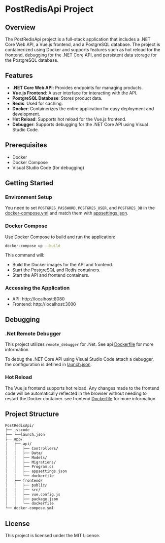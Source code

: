 # PostRedisApi Project

## Overview

The PostRedisApi project is a full-stack application that includes a .NET Core Web API, a Vue.js frontend, and a PostgreSQL database. The project is containerized using Docker and supports features such as hot reload for the frontend, debugging for the .NET Core API, and persistent data storage for the PostgreSQL database.

## Features

- **.NET Core Web API**: Provides endpoints for managing products.
- **Vue.js Frontend**: A user interface for interacting with the API.
- **PostgreSQL Database**: Stores product data.
- **Redis**: Used for caching.
- **Docker**: Containerizes the entire application for easy deployment and development.
- **Hot Reload**: Supports hot reload for the Vue.js frontend.
- **Debugger**: Supports debugging for the .NET Core API using Visual Studio Code.

## Prerequisites

- Docker
- Docker Compose
- Visual Studio Code (for debugging)

## Getting Started
### Environment Setup
You need to set `POSTGRES_PASSWORD`, `POSTGRES_USER`, and `POSTGRES_DB` in the [docker-compose.yml](docker-compose.yml) and match them with [appsettings.json](app/api/appsettings.json).
### Docker Compose
Use Docker Compose to build and run the application:
```sh 
docker-compose up --build
```
This command will:

* Build the Docker images for the API and frontend.
* Start the PostgreSQL and Redis containers.
* Start the API and frontend containers.
### Accessing the Application
* API: http://localhost:8080
* Frontend: http://localhost:3000


## Debugging
### .Net Remote Debugger
This project utilizes `remote_debugger` for .Net. 
See api [Dockerfile](app/api/Dockerfile)  for more information.

To debug the .NET Core API using Visual Studio Code attach a debugger, the configuration is defined in [launch.json](.vscode/launch.json).

### Hot Reload
The Vue.js frontend supports hot reload. Any changes made to the frontend code will be automatically reflected in the browser without needing to restart the Docker container.
see frontend [Dockerfile](app/frontend/Dockerfile) for more information.


## Project Structure
```sh
PostRedisApi/
├── .vscode
├── └──launch.json
├── app/
│   ├── api/
│   │   ├── Controllers/
│   │   ├── Data/
│   │   ├── Models/
│   │   ├── Migrations/
│   │   ├── Program.cs
│   │   ├── appsettings.json
│   │   └── dockerfile
│   ├── frontend/
│   │   ├── public/
│   │   ├── src/
│   │   ├── vue.config.js
│   │   ├── package.json
│   │   └── dockerfile
└── docker-compose.yml
```

## License
This project is licensed under the MIT License.
